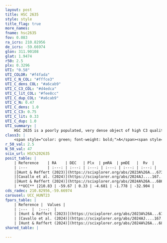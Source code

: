 ```yaml
---
layout: post
title: HSC 2635
style: style
title_flag: true
more_names: 
fname: hsc2635
fov: 0.083
ra_icrs: 210.82956
de_icrs: -59.66974
glon: 311.90108
glat: 1.9474
r50: 2.5
plx: 0.3296
UTI: "0.58"
UTI_COLOR: "#f4fada"
UTI_C_N_COL: "#fffce3"
UTI_C_dens_COL: "#a6cab9"
UTI_C_C3_COL: "#d4edca"
UTI_C_lit_COL: "#fee8cc"
UTI_C_dup_COL: "#a6cab9"
UTI_C_N: 0.47
UTI_C_dens: 1.0
UTI_C_C3: 0.75
UTI_C_lit: 0.33
UTI_C_dup: 1.0
UTI_summary: |
    HSC 2635 is a poorly populated, very dense object of high C3 quality. It was recently reported in the literature.
class3: |
    <span style="color: green; font-weight: bold;">A</span><span style="color: #FFC300; font-weight: bold;">B</span>
r_50_val: 2.5
N_50_val: 47
scix_url: HSC%202635
posit_table: |
    | Reference    | RA    | DEC   | Plx  | pmRA  | pmDE   |  Rv  |
    | :---         | :---: | :---: | :---: | :---: | :---: | :---: |
    |[Hunt & Reffert (2023)](https://scixplorer.org/abs/2023A%26A...673A.114H) | 210.827 | -59.669 | 0.328 | -4.69 | -1.8 | -- |
    |[Cavallo et al. (2024)](https://scixplorer.org/abs/2024AJ....167...12C) | 210.817 | -59.667 | 0.329 | -- | -- | -- |
    |[Hunt & Reffert (2024)](https://scixplorer.org/abs/2024A%26A...686A..42H) | 210.827 | -59.669 | 0.328 | -4.69 | -1.8 | -- |
    | **UCC** |210.83 | -59.67 | 0.33 | -4.681 | -1.778 | -32.904 | 
cds_radec: 210.82956,-59.66974
carousel: UCC_HUNT23
fpars_table: |
    | Reference |  Values |
    | :---  |  :---:  |
    | [Hunt & Reffert (2023)](https://scixplorer.org/abs/2023A%26A...673A.114H) | `AV50=3.076, diffAV50=2.962, MOD50=12.078, logAge50=7.605` |
    | [Cavallo et al. (2024)](https://scixplorer.org/abs/2024AJ....167...12C) | `AV50=3.33, dMod50=12.9, logAge50=8.17, [Fe/H]50=0.61` |
    | [Hunt & Reffert (2024)](https://scixplorer.org/abs/2024A%26A...686A..42H) | `MassJ=396.368` |
shared_table: |
    
---
```

